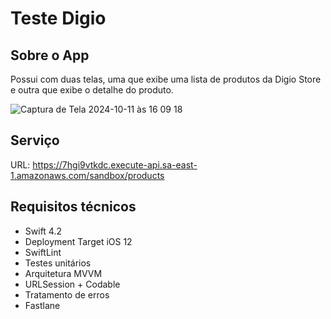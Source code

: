 #  Teste Digio

## Sobre o App

Possui com duas telas, uma que exibe uma lista de produtos da Digio Store e outra que exibe o detalhe do produto.

![Captura de Tela 2024-10-11 às 16 09 18](https://github.com/user-attachments/assets/1bffa957-f10e-498d-b52c-a557e39470bb)


## Serviço
URL: https://7hgi9vtkdc.execute-api.sa-east-1.amazonaws.com/sandbox/products

## Requisitos técnicos

* Swift 4.2
* Deployment Target iOS 12
* SwiftLint
* Testes unitários
* Arquitetura MVVM
* URLSession + Codable
* Tratamento de erros
* Fastlane


